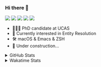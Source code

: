 ### Hi there 👋

[![](https://img.shields.io/badge/-Email-325180?logo=maildotru&logoColor=white&style=flat-square)](mailto://wang@tianshu.me)
[![](https://img.shields.io/badge/-GitHub-black?logo=GitHub&style=flat-square)](https://github.com/tshu-w)
[![](https://img.shields.io/badge/-Telegram-26a5e4?labelColor=fafafa&logo=telegram&style=flat-square)](https://t.me/tshu_w) 
[![](https://img.shields.io/badge/-Twitter-1da1f2?logo=Twitter&logoColor=white&style=flat-square)](https://twitter.com/tshu_w)
[![](https://komarev.com/ghpvc/?username=tshu-w&color=blueviolet&style=flat-square)]()



- 🧑🏻‍🎓 PhD candidate at UCAS
- 🔭 Currently interested in Entity Resolution
- 🛠 macOS & Emacs & ZSH
- 🚧 Under construction...

<details>

<summary>GitHub Stats</summary>

![Tianshu's GitHub stats](https://github-readme-stats.vercel.app/api?username=tshu-w&show_icons=true&theme=buefy&count_private=true)
  
</details>


<details>
  <summary>Wakatime Stats</summary>

  Currently, files accessed by tramp cannot be tracked by wakatime, see https://github.com/wakatime/wakatime-mode/issues/27
  <br>
  
<!--START_SECTION:waka-->
**I'm an Early 🐤** 

```text
🌞 Morning    85 commits     █████░░░░░░░░░░░░░░░░░░░░   20.33% 
🌆 Daytime    153 commits    █████████░░░░░░░░░░░░░░░░   36.6% 
🌃 Evening    169 commits    ██████████░░░░░░░░░░░░░░░   40.43% 
🌙 Night      11 commits     ░░░░░░░░░░░░░░░░░░░░░░░░░   2.63%

```
📅 **I'm Most Productive on Monday** 

```text
Monday       102 commits    ██████░░░░░░░░░░░░░░░░░░░   24.4% 
Tuesday      50 commits     ███░░░░░░░░░░░░░░░░░░░░░░   11.96% 
Wednesday    52 commits     ███░░░░░░░░░░░░░░░░░░░░░░   12.44% 
Thursday     48 commits     ██░░░░░░░░░░░░░░░░░░░░░░░   11.48% 
Friday       39 commits     ██░░░░░░░░░░░░░░░░░░░░░░░   9.33% 
Saturday     91 commits     █████░░░░░░░░░░░░░░░░░░░░   21.77% 
Sunday       36 commits     ██░░░░░░░░░░░░░░░░░░░░░░░   8.61%

```


📊 **This Week I Spent My Time On** 

```text
💬 Programming Languages: 
Emacs Lisp               18 hrs 4 mins       ███████████░░░░░░░░░░░░░░   44.62% 
sh                       12 hrs 13 mins      ███████░░░░░░░░░░░░░░░░░░   30.17% 
Org                      5 hrs 59 mins       ███░░░░░░░░░░░░░░░░░░░░░░   14.78% 
Other                    2 hrs               █░░░░░░░░░░░░░░░░░░░░░░░░   4.94% 
Python                   1 hr 37 mins        █░░░░░░░░░░░░░░░░░░░░░░░░   4.03%

🔥 Editors: 
Emacs                    27 hrs 50 mins      █████████████████░░░░░░░░   68.73% 
Zsh                      12 hrs 13 mins      ███████░░░░░░░░░░░░░░░░░░   30.17% 
Sublime Text             26 mins             ░░░░░░░░░░░░░░░░░░░░░░░░░   1.1%

🐱‍💻 Projects: 
emacs                    19 hrs 23 mins      ████████████░░░░░░░░░░░░░   47.87% 
Terminal                 8 hrs 38 mins       █████░░░░░░░░░░░░░░░░░░░░   21.34% 
Unknown Project          7 hrs 50 mins       ████░░░░░░░░░░░░░░░░░░░░░   19.35% 
dotfiles                 2 hrs 23 mins       █░░░░░░░░░░░░░░░░░░░░░░░░   5.89% 
.emacs.d                 1 hr 36 mins        █░░░░░░░░░░░░░░░░░░░░░░░░   3.96%

💻 Operating System: 
Mac                      38 hrs 45 mins      ████████████████████████░   95.69% 
Linux                    1 hr 44 mins        █░░░░░░░░░░░░░░░░░░░░░░░░   4.31%

```

**I Mostly Code in Python** 

```text
Python                   5 repos             ███████░░░░░░░░░░░░░░░░░░   27.78% 
JavaScript               3 repos             ████░░░░░░░░░░░░░░░░░░░░░   16.67% 
HTML                     2 repos             ██░░░░░░░░░░░░░░░░░░░░░░░   11.11% 
Emacs Lisp               2 repos             ██░░░░░░░░░░░░░░░░░░░░░░░   11.11% 
TeX                      2 repos             ██░░░░░░░░░░░░░░░░░░░░░░░   11.11%

```



 Last Updated on 02/07/2021
<!--END_SECTION:waka-->
</details>
